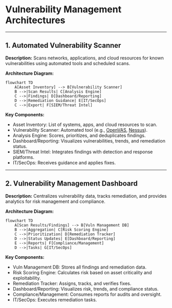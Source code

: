 # Vulnerability Management Architectures

---

## 1. Automated Vulnerability Scanner

**Description:**
Scans networks, applications, and cloud resources for known vulnerabilities using automated tools and scheduled scans.

**Architecture Diagram:**
```mermaid
flowchart TD
    A[Asset Inventory] --> B[Vulnerability Scanner]
    B -->|Scan Results| C[Analysis Engine]
    C -->|Findings| D[Dashboard/Reporting]
    D -->|Remediation Guidance| E[IT/SecOps]
    C -->|Export| F[SIEM/Threat Intel]
```

**Key Components:**
- Asset Inventory: List of systems, apps, and cloud resources to scan.
- Vulnerability Scanner: Automated tool (e.g., [OpenVAS](https://www.openvas.org/), [Nessus](https://www.tenable.com/products/nessus)).
- Analysis Engine: Scores, prioritizes, and deduplicates findings.
- Dashboard/Reporting: Visualizes vulnerabilities, trends, and remediation status.
- SIEM/Threat Intel: Integrates findings with detection and response platforms.
- IT/SecOps: Receives guidance and applies fixes.

---

## 2. Vulnerability Management Dashboard

**Description:**
Centralizes vulnerability data, tracks remediation, and provides analytics for risk management and compliance.

**Architecture Diagram:**
```mermaid
flowchart TD
    A[Scan Results/Findings] --> B[Vuln Management DB]
    B -->|Aggregation| C[Risk Scoring Engine]
    C -->|Prioritization| D[Remediation Tracker]
    D -->|Status Updates| E[Dashboard/Reporting]
    E -->|Reports| F[Compliance/Management]
    D -->|Tasks| G[IT/SecOps]
```

**Key Components:**
- Vuln Management DB: Stores all findings and remediation data.
- Risk Scoring Engine: Calculates risk based on asset criticality and exploitability.
- Remediation Tracker: Assigns, tracks, and verifies fixes.
- Dashboard/Reporting: Visualizes risk, trends, and compliance status.
- Compliance/Management: Consumes reports for audits and oversight.
- IT/SecOps: Executes remediation tasks. 